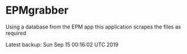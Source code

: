 # EPMgrabber
Using a database from the EPM app this application scrapes the files as required


Latest backup: Sun Sep 15 00:16:02 UTC 2019
